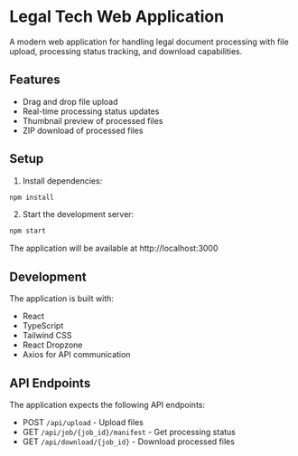 # Legal Tech Web Application

A modern web application for handling legal document processing with file upload, processing status tracking, and download capabilities.

## Features

- Drag and drop file upload
- Real-time processing status updates
- Thumbnail preview of processed files
- ZIP download of processed files

## Setup

1. Install dependencies:
```bash
npm install
```

2. Start the development server:
```bash
npm start
```

The application will be available at http://localhost:3000

## Development

The application is built with:
- React
- TypeScript
- Tailwind CSS
- React Dropzone
- Axios for API communication

## API Endpoints

The application expects the following API endpoints:

- POST `/api/upload` - Upload files
- GET `/api/job/{job_id}/manifest` - Get processing status
- GET `/api/download/{job_id}` - Download processed files 
